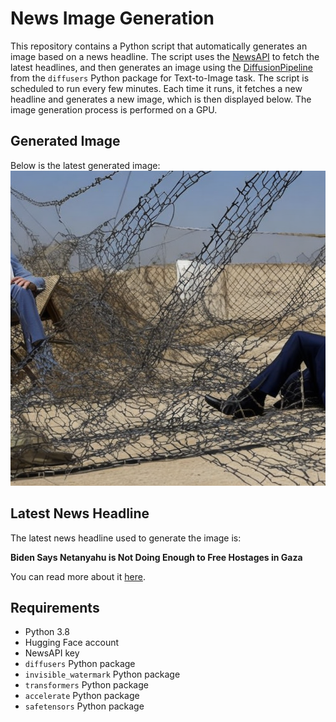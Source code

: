 # News Image Generation
This repository contains a Python script that automatically generates an image based on a news headline. The script uses the [NewsAPI](https://newsapi.org/) to fetch the latest headlines, and then generates an image using the [DiffusionPipeline](https://github.com/huggingface/diffusers) from the `diffusers` Python package for Text-to-Image task.
The script is scheduled to run every few minutes. Each time it runs, it fetches a new headline and generates a new image, which is then displayed below. The image generation process is performed on a GPU.

## Generated Image
Below is the latest generated image:
![Generated Image](image.png)

## Latest News Headline
The latest news headline used to generate the image is:

**Biden Says Netanyahu is Not Doing Enough to Free Hostages in Gaza**

You can read more about it [here](https://news.google.com/rss/articles/CBMipAFBVV95cUxPTzhxNzZ2ODVKX0doek9YYVp1d3hMV3BtMC1ldFFudXo0UWdfRExSdzJjcHRDOFpzdFhPUmNqblUwOHhZbmx2Q2l6YjJaNy1HU2JSLTRkOHhTWndYaFZrTlp4eDdOVDFLQm5sX1NPdkQwYkhrRkJiamoxRTdLMDAwa3ZEOXA5ZEdrWV9BTFIxZU55VEMtV3ZoOVV4VUh6R2tnaUZVMQ?oc=5).

## Requirements
- Python 3.8
- Hugging Face account
- NewsAPI key
- `diffusers` Python package
- `invisible_watermark` Python package
- `transformers` Python package
- `accelerate` Python package
- `safetensors` Python package
